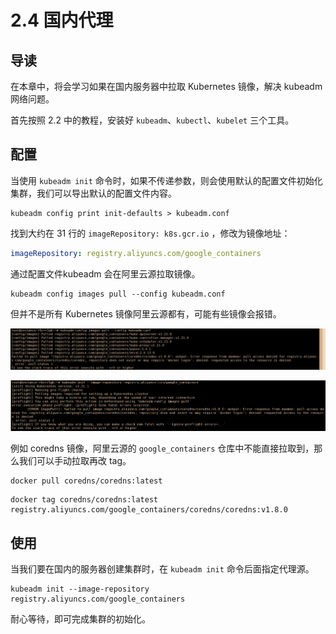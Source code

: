 # 2.4 国内代理

## 导读

在本章中，将会学习如果在国内服务器中拉取 Kubernetes 镜像，解决 kubeadm 网络问题。

首先按照 2.2 中的教程，安装好 `kubeadm`、`kubectl`、`kubelet` 三个工具。

## 配置

当使用 `kubeadm init` 命令时，如果不传递参数，则会使用默认的配置文件初始化集群，我们可以导出默认的配置文件内容。

```
kubeadm config print init-defaults > kubeadm.conf
```

找到大约在 31 行的 `imageRepository: k8s.gcr.io` ，修改为镜像地址：

```yaml
imageRepository: registry.aliyuncs.com/google_containers
```

通过配置文件kubeadm 会在阿里云源拉取镜像。

```
kubeadm config images pull --config kubeadm.conf
```

但并不是所有 Kubernetes 镜像阿里云源都有，可能有些镜像会报错。

![阿里云3](../.gitbook/assets/阿里云3.png)

![阿里云4](../.gitbook/assets/阿里云4.png)

例如 coredns 镜像，阿里云源的 `google_containers` 仓库中不能直接拉取到，那么我们可以手动拉取再改 tag。

```
docker pull coredns/coredns:latest
```

```
docker tag coredns/coredns:latest registry.aliyuncs.com/google_containers/coredns/coredns:v1.8.0
```

## 使用

当我们要在国内的服务器创建集群时，在 `kubeadm init` 命令后面指定代理源。

```
kubeadm init --image-repository registry.aliyuncs.com/google_containers
```

耐心等待，即可完成集群的初始化。
